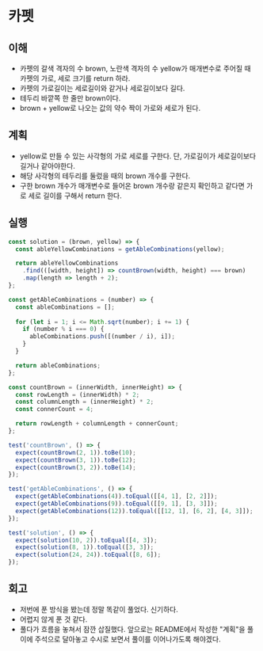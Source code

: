 # 카펫

## 이해

- 카펫의 갈색 격자의 수 brown, 노란색 격자의 수 yellow가 매개변수로 주어질 때 카펫의 가로, 세로 크기를 return 하라.
- 카펫의 가로길이는 세로길이와 같거나 세로길이보다 길다.
- 테두리 바깥쪽 한 줄만 brown이다.
- brown + yellow로 나오는 값의 약수 짝이 가로와 세로가 된다.

## 계획

- yellow로 만들 수 있는 사각형의 가로 세로를 구한다. 단, 가로길이가 세로길이보다 길거나 같아야한다.
- 해당 사각형의 테두리를 둘렀을 때의 brown 개수를 구한다.
- 구한 brown 개수가 매개변수로 들어온 brown 개수랑 같은지 확인하고 같다면 가로 세로 길이를 구해서 return 한다.

## 실행

```js
const solution = (brown, yellow) => {
  const ableYellowCombinations = getAbleCombinations(yellow);

  return ableYellowCombinations
    .find(([width, height]) => countBrown(width, height) === brown)
    .map(length => length + 2);
};

const getAbleCombinations = (number) => {
  const ableCombinations = [];
  
  for (let i = 1; i <= Math.sqrt(number); i += 1) {
    if (number % i === 0) {
      ableCombinations.push([(number / i), i]);
    }
  }

  return ableCombinations;
};

const countBrown = (innerWidth, innerHeight) => {
  const rowLength = (innerWidth) * 2;
  const columnLength = (innerHeight) * 2;
  const connerCount = 4;

  return rowLength + columnLength + connerCount;
};

test('countBrown', () => {
  expect(countBrown(2, 1)).toBe(10);
  expect(countBrown(3, 1)).toBe(12);
  expect(countBrown(3, 2)).toBe(14);
});

test('getAbleCombinations', () => {
  expect(getAbleCombinations(4)).toEqual([[4, 1], [2, 2]]);
  expect(getAbleCombinations(9)).toEqual([[9, 1], [3, 3]]);
  expect(getAbleCombinations(12)).toEqual([[12, 1], [6, 2], [4, 3]]);
});

test('solution', () => {
  expect(solution(10, 2)).toEqual([4, 3]);
  expect(solution(8, 1)).toEqual([3, 3]);
  expect(solution(24, 24)).toEqual([8, 6]);
});
```

## 회고

- 저번에 푼 방식을 봤는데 정말 똑같이 풀었다. 신기하다.
- 어렵지 않게 푼 것 같다.
- 풀다가 흐름을 놓쳐서 잠깐 삽질했다. 앞으로는 README에서 작성한 "계획"을 풀이에 주석으로 달아놓고 수시로 보면서 풀이를 이어나가도록 해야겠다.
